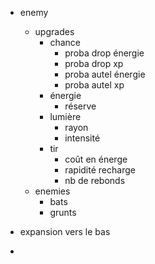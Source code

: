 - enemy

  - upgrades
    - chance
      - proba drop énergie
      - proba drop xp
      - proba autel énergie
      - proba autel xp
    - énergie
      - réserve
    - lumière
      - rayon
      - intensité
    - tir
      - coût en énerge
      - rapidité recharge
      - nb de rebonds
  - enemies
    - bats
    - grunts

- expansion vers le bas
-

